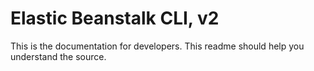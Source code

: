# Elastic Beanstalk CLI, v2

This is the documentation for developers. This readme should help you understand the source.